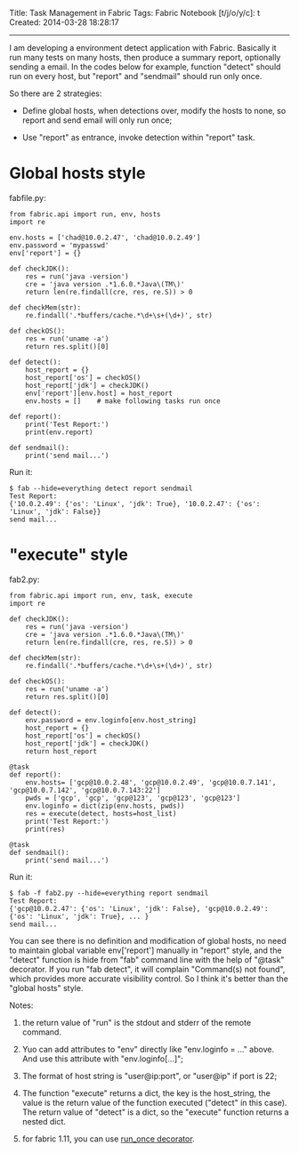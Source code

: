 Title: Task Management in Fabric
Tags: Fabric
Notebook [t/j/o/y/c]: t
Created: 2014-03-28 18:28:17

------

I am developing a environment detect application with Fabric.
Basically it run many tests on many hosts, then produce a summary report,
optionally sending a email. In the codes below for example,
function "detect" should run on every host, but "report" and "sendmail"
should run only once.

So there are 2 strategies:

* Define global hosts, when detections over, modify the hosts to none,
  so report and send email will only run once;

* Use "report" as entrance, invoke detection within "report" task.

# Global hosts style

fabfile.py:

    from fabric.api import run, env, hosts
    import re

    env.hosts = ['chad@10.0.2.47', 'chad@10.0.2.49']
    env.password = 'mypasswd'
    env['report'] = {}

    def checkJDK():
        res = run('java -version')
        cre = 'java version .*1.6.0.*Java\(TM\)'
        return len(re.findall(cre, res, re.S)) > 0

    def checkMem(str):
        re.findall('.*buffers/cache.*\d+\s+(\d+)', str)

    def checkOS():
        res = run('uname -a')
        return res.split()[0]

    def detect():
        host_report = {}
        host_report['os'] = checkOS()
        host_report['jdk'] = checkJDK()
        env['report'][env.host] = host_report
        env.hosts = []    # make following tasks run once

    def report():
        print('Test Report:')
        print(env.report)

    def sendmail():
        print('send mail...')

Run it:

    $ fab --hide=everything detect report sendmail
    Test Report:
    {'10.0.2.49': {'os': 'Linux', 'jdk': True}, '10.0.2.47': {'os': 'Linux', 'jdk': False}}
    send mail...

# "execute" style

fab2.py:

    from fabric.api import run, env, task, execute
    import re

    def checkJDK():
        res = run('java -version')
        cre = 'java version .*1.6.0.*Java\(TM\)'
        return len(re.findall(cre, res, re.S)) > 0

    def checkMem(str):
        re.findall('.*buffers/cache.*\d+\s+(\d+)', str)

    def checkOS():
        res = run('uname -a')
        return res.split()[0]

    def detect():
        env.password = env.loginfo[env.host_string]
        host_report = {}
        host_report['os'] = checkOS()
        host_report['jdk'] = checkJDK()
        return host_report

    @task
    def report():
        env.hosts= ['gcp@10.0.2.48', 'gcp@10.0.2.49', 'gcp@10.0.7.141', 'gcp@10.0.7.142', 'gcp@10.0.7.143:22']
        pwds = ['gcp', 'gcp', 'gcp@123', 'gcp@123', 'gcp@123']
        env.loginfo = dict(zip(env.hosts, pwds))
        res = execute(detect, hosts=host_list)
        print('Test Report:')
        print(res)

    @task
    def sendmail():
        print('send mail...')

Run it:

    $ fab -f fab2.py --hide=everything report sendmail
    Test Report:
    {'gcp@10.0.2.47': {'os': 'Linux', 'jdk': False}, 'gcp@10.0.2.49': {'os': 'Linux', 'jdk': True}, ... }
    send mail...

You can see there is no definition and modification of global hosts,
no need to maintain global variable env['report'] manually in "report" style,
and the "detect" function is hide from "fab" command line
with the help of "@task" decorator.
If you run "fab detect", it will complain "Command(s) not found",
which provides more accurate visibility control.
So I think it's better than the "global hosts" style.


Notes:

1. the return value of "run" is the stdout and stderr of the remote command.

1. Yuo can add attributes to "env" directly like "env.loginfo = ..." above.
   And use this attribute with "env.loginfo[...]";

1. The format of host string is "user@ip:port", or "user@ip" if port is 22;

1. The function "execute" returns a dict, the key is the host_string,
   the value is the return value of the function executed
   ("detect" in this case).
   The return value of "detect" is a dict,
   so the "execute" function returns a nested dict.

1. for fabric 1.11, you can use [run_once decorator](http://bit.ly/1TJ68oN).
